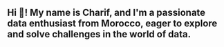 <h2 align="left">Hi 👋! My name is Charif, and I'm a passionate data enthusiast from Morocco, eager to explore and solve challenges in the world of data.</h2>
